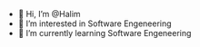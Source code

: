 - 👋 Hi, I’m @Halim
- 👀 I’m interested in Software Engeneering
- 🌱 I’m currently learning Software Engeneering

<!---
nohchi999/nohchi999 is a ✨ special ✨ repository because its `README.md` (this file) appears on your GitHub profile.
You can click the Preview link to take a look at your changes.
--->
